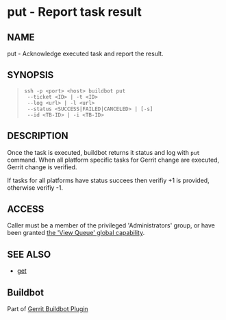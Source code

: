 put - Report task result
========================

NAME
----
put - Acknowledge executed task and report the result.

SYNOPSIS
--------
>     ssh -p <port> <host> buildbot put
>      --ticket <ID> | -t <ID>
>      --log <url> | -l <url>
>      --status <SUCCESS|FAILED|CANCELED> | [-s]
>      --id <TB-ID> | -i <TB-ID>

DESCRIPTION
-----------
Once the task is executed, buildbot returns it status and log with
`put` command. When all platform specific tasks for Gerrit change are
executed, Gerrit change is verified.

If tasks for all platforms have status succees then verifiy +1
is provided, otherwise verifiy -1.

ACCESS
------
Caller must be a member of the privileged 'Administrators' group,
or have been granted [the 'View Queue' global capability][1].

[1]: ../../../Documentation/access-control.html#capability_viewQueue

SEE ALSO
--------

* [get](cmd-get.html)

Buildbot
--------
Part of [Gerrit Buildbot Plugin](index.html)